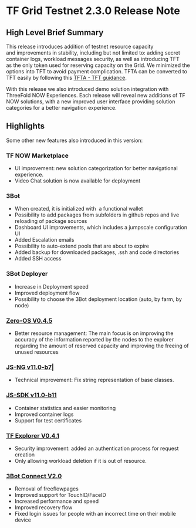 # TF Grid Testnet 2.3.0 Release Note

## High Level Brief Summary

This release introduces addition of testnet resource capacity and improvements in stability, including but not limited to: adding secret container logs, workload messages security, as well as introducing TFT as the only token used for reserving capacity on the Grid. We minimized the options into TFT to avoid payment complication. TFTA can be converted to TFT easily by following this [TFTA - TFT guidance](https://wiki.threefold.io/#/tfta_to_tft). 

With this release we also introduced demo solution integration with ThreeFold NOW Experiences. Each release will reveal new additions of TF NOW solutions, with a new improved user interface providing solution categories for a better navigation experience.

## Highlights

Some other new features also introduced in this version:

### TF NOW Marketplace

- UI improvement: new solution categorization for better navigational experience.
- Video Chat solution is now available for deployment

### 3Bot

- When created, it is initialized with  a functional wallet
- Possibility to add packages from subfolders in github repos and live reloading of package sources
- Dashboard UI improvements, which includes a jumpscale configuration UI
- Added Escalation emails
- Possibility to auto-extend pools that are about to expire
- Added backup for downloaded packages, .ssh and code directories
- Added SSH access

### 3Bot Deployer

- Increase in Deployment speed
- Improved deployment flow
- Possibility to choose the 3Bot deployment location (auto, by farm, by node)

### [Zero-OS V0.4.5](https://github.com/threefoldtech/zos/releases/tag/v0.4.5-rc2)

- Better resource management:
The main focus is on improving the accuracy of the information reported by the nodes to the explorer regarding the amount of reserved capacity and improving the freeing of unused resources

### [JS-NG v11.0-b7](github.com/threefoldtech/js-ng/releases/tag/v11.0-b7)|

- Technical improvement: Fix string representation of base classes.

### [JS-SDK v11.0-b11](https://github.com/threefoldtech/js-sdk/releases/tag/untagged-14056cea521a03496a1f)

- Container statistics and easier monitoring
- Improved container logs
- Support for test certificates

### [TF Explorer V0.4.1](github.com/threefoldtech/tfexplorer/releases/tag/v0.4.1)

 - Security improvement: added an authentication process for request creation
 - Only allowing workload deletion if it is out of resource.

### [3Bot Connect V2.0](https://github.com/threefoldtech/3Bot_connect/releases/tag/v2.0.0)

- Removal of freeflowpages
- Improved support for TouchID/FaceID
- Increased performance and speed
- Improved recovery flow
- Fixed login issues for people with an incorrect time on their mobile device
